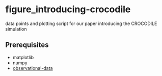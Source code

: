 # figure_introducing-crocodile

data points and plotting script for our paper introducing the CROCODILE simulation

## Prerequisites

- matplotlib
- numpy
- [observational-data](https://github.com/YuriOku/observational-data)